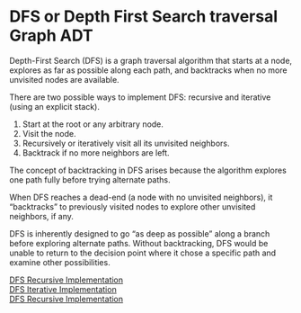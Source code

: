 # DFS or Depth First Search traversal Graph ADT

Depth-First Search (DFS) is a graph traversal algorithm that starts at a node, explores as far as possible along each path, and backtracks when no more unvisited nodes are available.

There are two possible ways to implement DFS: recursive and iterative (using an explicit stack).

1. Start at the root or any arbitrary node.
2. Visit the node.
3. Recursively or iteratively visit all its unvisited neighbors.
4. Backtrack if no more neighbors are left.

The concept of backtracking in DFS arises because the algorithm explores one path fully before trying alternate paths.

When DFS reaches a dead-end (a node with no unvisited neighbors), it “backtracks” to previously visited nodes to explore other unvisited neighbors, if any.

DFS is inherently designed to go “as deep as possible” along a branch before exploring alternate paths. Without backtracking, DFS would be unable to return to the decision point where it chose a specific path and examine other possibilities.

 [DFS Recursive Implementation](/recursive/recursive.md) </br>
 [DFS Iterative Implementation](/iterative/iterative.md)</br>
 [DFS Recursive Implementation](/adjacency/adjacency.md)</br>